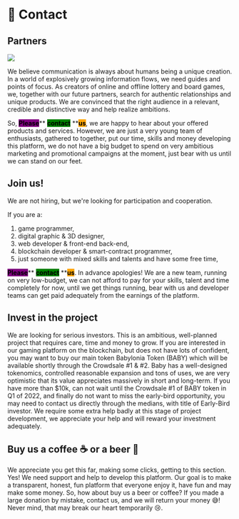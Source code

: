 # 🤝 Contact

## Partners

![](.gitbook/assets/support-partner\_001.png)

We believe communication is always about humans being a unique creation. In a world of explosively growing information flows, we need guides and points of focus. As creators of online and offline lottery and board games, we, together with our future partners, search for authentic relationships and unique products. We are convinced that the right audience in a relevant, credible and distinctive way and help realize ambitions.&#x20;

So, <mark style="background-color:purple;">**Please**</mark>** **<mark style="background-color:green;">**contact**</mark>** **<mark style="background-color:orange;">**us**</mark>, we are happy to hear about your offered products and services. However, we are just a very young team of enthusiasts, gathered to together, put our time, skills and money developing this platform, we do not have a big budget to spend on very ambitious marketing and promotional campaigns at the moment, just bear with us until we can stand on our feet.

## Join us!&#x20;

We are not hiring, but we're looking for participation and cooperation.&#x20;

If you are a:

1. game programmer,&#x20;
2. digital graphic & 3D designer,&#x20;
3. web developer & front-end back-end,&#x20;
4. blockchain developer & smart-contract programmer,&#x20;
5. just someone with mixed skills and talents and have some free time,

<mark style="background-color:purple;">**Please**</mark>** **<mark style="background-color:green;">**contact**</mark>** **<mark style="background-color:orange;">**us**</mark>. In advance apologies! We are a new team, running on very low-budget, we can not afford to pay for your skills, talent and time completely for now, until we get things running, bear with us and developer teams can get paid adequately from the earnings of the platform.

## Invest in the project&#x20;

We are looking for serious investors. This is an ambitious, well-planned project that requires care, time and money to grow. If you are interested in our gaming platform on the blockchain, but does not have lots of confident, you may want to buy our main token Babylonia Token (BABY) which will be available shortly through the Crowdsale #1 & #2. Baby has a well-designed tokenomics, controlled reasonable expansion and tons of uses, we are very optimistic that its value appreciates massively in short and long-term. If you have more than $10k, can not wait until the Crowdsale #1 of BABY token in Q1 of 2022, and finally do not want to miss the early-bird opportunity, you may need to contact us directly through the medians, with title of Early-Bird investor. We require some extra help badly at this stage of project development, we appreciate your help and will reward your investment adequately.&#x20;

## Buy us a coffee ☕ or a beer 🍺&#x20;

We appreciate you get this far, making some clicks, getting to this section. Yes! We need support and help to develop this platform. Our goal is to make a transparent, honest, fun platform that everyone enjoy it, have fun and may make some money. So, how about buy us a beer or coffee? If you made a large donation by mistake, contact us, and we will return your money 😅! Never mind, that may break our heart temporarily 😢.
